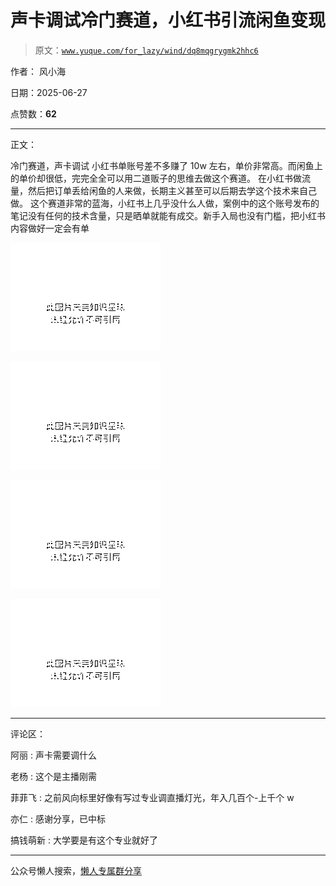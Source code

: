 # 声卡调试冷门赛道，小红书引流闲鱼变现

> 原文：[`www.yuque.com/for_lazy/wind/dq8mqgrygmk2hhc6`](https://www.yuque.com/for_lazy/wind/dq8mqgrygmk2hhc6)

作者： 风小海

日期：2025-06-27

点赞数：**62**

* * *

正文：

冷门赛道，声卡调试 小红书单账号差不多赚了 10w 左右，单价非常高。而闲鱼上的单价却很低，完完全全可以用二道贩子的思维去做这个赛道。
在小红书做流量，然后把订单丢给闲鱼的人来做，长期主义甚至可以后期去学这个技术来自己做。
这个赛道非常的蓝海，小红书上几乎没什么人做，案例中的这个账号发布的笔记没有任何的技术含量，只是晒单就能有成交。新手入局也没有门槛，把小红书内容做好一定会有单

![](img/71548c3cfcb4ca7fa0ef5a220fa68a54.png "None")

![](img/9b45475e94bd072dc18f964f47858374.png "None")

![](img/66407a65402416742b3ff62899627ff2.png "None")

![](img/fd3085894f9bb90ea92b17863c09ca69.png "None")

* * *

评论区：

阿丽 : 声卡需要调什么

老杨 : 这个是主播刚需

菲菲飞 : 之前风向标里好像有写过专业调直播灯光，年入几百个-上千个 w

亦仁 : 感谢分享，已中标

搞钱萌新 : 大学要是有这个专业就好了

* * *

公众号懒人搜索，[懒人专属群分享](https://lazybook.fun/#/blog/group)